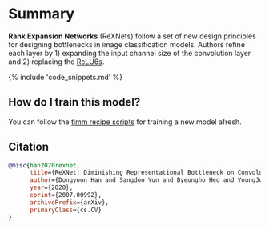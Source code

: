 # Summary

**Rank Expansion Networks** (ReXNets) follow a set of new design principles for designing bottlenecks in image classification models. Authors refine each layer by 1) expanding the input channel size of the convolution layer and 2) replacing the [ReLU6s](https://www.paperswithcode.com/method/relu6).

{% include 'code_snippets.md' %}

## How do I train this model?

You can follow the [timm recipe scripts](https://rwightman.github.io/pytorch-image-models/scripts/) for training a new model afresh.

## Citation

```BibTeX
@misc{han2020rexnet,
      title={ReXNet: Diminishing Representational Bottleneck on Convolutional Neural Network}, 
      author={Dongyoon Han and Sangdoo Yun and Byeongho Heo and YoungJoon Yoo},
      year={2020},
      eprint={2007.00992},
      archivePrefix={arXiv},
      primaryClass={cs.CV}
}
```

<!--
Type: model-index
Collections:
- Name: RexNet
  Paper:
    Title: 'ReXNet: Diminishing Representational Bottleneck on Convolutional Neural
      Network'
    URL: https://paperswithcode.com/paper/rexnet-diminishing-representational
Models:
- Name: rexnet_100
  In Collection: RexNet
  Metadata:
    FLOPs: 509989377
    Parameters: 4800000
    File Size: 19417552
    Architecture:
    - Batch Normalization
    - Convolution
    - Dropout
    - ReLU6
    - Residual Connection
    Tasks:
    - Image Classification
    Training Techniques:
    - Label Smoothing
    - Linear Warmup With Cosine Annealing
    - Nesterov Accelerated Gradient
    - Weight Decay
    Training Data:
    - ImageNet
    Training Resources: 4x NVIDIA V100 GPUs
    ID: rexnet_100
    LR: 0.5
    Epochs: 400
    Dropout: 0.2
    Crop Pct: '0.875'
    Momentum: 0.9
    Batch Size: 512
    Image Size: '224'
    Weight Decay: 1.0e-05
    Interpolation: bicubic
    Label Smoothing: 0.1
  Code: https://github.com/rwightman/pytorch-image-models/blob/b9843f954b0457af2db4f9dea41a8538f51f5d78/timm/models/rexnet.py#L212
  Weights: https://github.com/rwightman/pytorch-image-models/releases/download/v0.1-rexnet/rexnetv1_100-1b4dddf4.pth
  Results:
  - Task: Image Classification
    Dataset: ImageNet
    Metrics:
      Top 1 Accuracy: 77.86%
      Top 5 Accuracy: 93.88%
- Name: rexnet_130
  In Collection: RexNet
  Metadata:
    FLOPs: 848364461
    Parameters: 7560000
    File Size: 30508197
    Architecture:
    - Batch Normalization
    - Convolution
    - Dropout
    - ReLU6
    - Residual Connection
    Tasks:
    - Image Classification
    Training Techniques:
    - Label Smoothing
    - Linear Warmup With Cosine Annealing
    - Nesterov Accelerated Gradient
    - Weight Decay
    Training Data:
    - ImageNet
    Training Resources: 4x NVIDIA V100 GPUs
    ID: rexnet_130
    LR: 0.5
    Epochs: 400
    Dropout: 0.2
    Crop Pct: '0.875'
    Momentum: 0.9
    Batch Size: 512
    Image Size: '224'
    Weight Decay: 1.0e-05
    Interpolation: bicubic
    Label Smoothing: 0.1
  Code: https://github.com/rwightman/pytorch-image-models/blob/b9843f954b0457af2db4f9dea41a8538f51f5d78/timm/models/rexnet.py#L218
  Weights: https://github.com/rwightman/pytorch-image-models/releases/download/v0.1-rexnet/rexnetv1_130-590d768e.pth
  Results:
  - Task: Image Classification
    Dataset: ImageNet
    Metrics:
      Top 1 Accuracy: 79.49%
      Top 5 Accuracy: 94.67%
- Name: rexnet_150
  In Collection: RexNet
  Metadata:
    FLOPs: 1122374469
    Parameters: 9730000
    File Size: 39227315
    Architecture:
    - Batch Normalization
    - Convolution
    - Dropout
    - ReLU6
    - Residual Connection
    Tasks:
    - Image Classification
    Training Techniques:
    - Label Smoothing
    - Linear Warmup With Cosine Annealing
    - Nesterov Accelerated Gradient
    - Weight Decay
    Training Data:
    - ImageNet
    Training Resources: 4x NVIDIA V100 GPUs
    ID: rexnet_150
    LR: 0.5
    Epochs: 400
    Dropout: 0.2
    Crop Pct: '0.875'
    Momentum: 0.9
    Batch Size: 512
    Image Size: '224'
    Weight Decay: 1.0e-05
    Interpolation: bicubic
    Label Smoothing: 0.1
  Code: https://github.com/rwightman/pytorch-image-models/blob/b9843f954b0457af2db4f9dea41a8538f51f5d78/timm/models/rexnet.py#L224
  Weights: https://github.com/rwightman/pytorch-image-models/releases/download/v0.1-rexnet/rexnetv1_150-bd1a6aa8.pth
  Results:
  - Task: Image Classification
    Dataset: ImageNet
    Metrics:
      Top 1 Accuracy: 80.31%
      Top 5 Accuracy: 95.16%
- Name: rexnet_200
  In Collection: RexNet
  Metadata:
    FLOPs: 1960224938
    Parameters: 16370000
    File Size: 65862221
    Architecture:
    - Batch Normalization
    - Convolution
    - Dropout
    - ReLU6
    - Residual Connection
    Tasks:
    - Image Classification
    Training Techniques:
    - Label Smoothing
    - Linear Warmup With Cosine Annealing
    - Nesterov Accelerated Gradient
    - Weight Decay
    Training Data:
    - ImageNet
    Training Resources: 4x NVIDIA V100 GPUs
    ID: rexnet_200
    LR: 0.5
    Epochs: 400
    Dropout: 0.2
    Crop Pct: '0.875'
    Momentum: 0.9
    Batch Size: 512
    Image Size: '224'
    Weight Decay: 1.0e-05
    Interpolation: bicubic
    Label Smoothing: 0.1
  Code: https://github.com/rwightman/pytorch-image-models/blob/b9843f954b0457af2db4f9dea41a8538f51f5d78/timm/models/rexnet.py#L230
  Weights: https://github.com/rwightman/pytorch-image-models/releases/download/v0.1-rexnet/rexnetv1_200-8c0b7f2d.pth
  Results:
  - Task: Image Classification
    Dataset: ImageNet
    Metrics:
      Top 1 Accuracy: 81.63%
      Top 5 Accuracy: 95.67%
-->

